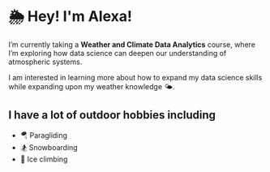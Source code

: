 # 🌦️ Hey! I'm Alexa!

I’m currently taking a **Weather and Climate Data Analytics** course, where I’m exploring how data science can deepen our understanding of atmospheric systems.

I am interested in learning more about how to expand my data science skills while expanding upon my weather knowledge 🌤️.

## I have a lot of outdoor hobbies including 
- 🪂 Paragliding
- 🏂 Snowboarding 
- 🧗 Ice climbing 
